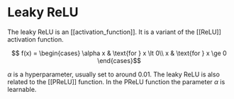 # Leaky ReLU

The leaky ReLU is an [[activation_function]]. It is a variant of the [[ReLU]] activation function.

$$
f(x) = \begin{cases}
\alpha x & \text{for } x \lt 0\\
x & \text{for } x \ge 0
\end{cases}$$

$\alpha$ is a hyperparameter, usually set to around 0.01. The leaky ReLU is also related to the [[PReLU]] function. In the PReLU function the parameter $\alpha$ is learnable.